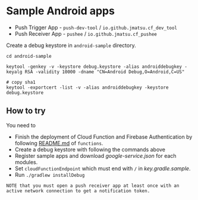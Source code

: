 # Sample Android apps

- Push Trigger App - `push-dev-tool` / `io.github.jmatsu.cf_dev_tool`
- Push Receiver App - `pushee` / `io.github.jmatsu.cf_pushee`

Create a debug keystore in `android-sample` directory.

```
cd android-sample

keytool -genkey -v -keystore debug.keystore -alias androiddebugkey -keyalg RSA -validity 10000 -dname "CN=Android Debug,O=Android,C=US"

# copy sha1
keytool -exportcert -list -v -alias androiddebugkey -keystore debug.keystore
```

## How to try

You need to 

- Finish the deployment of Cloud Function and Firebase Authentication by following [README.md](../functions/README.md) of `functions`.
- Create a debug keystore with following the commands above
- Register sample apps and download *google-service.json* for each modules.
- Set `cloudFunctionEndpoint` which must end with `/` in *key.gradle.sample*.
- Run `./gradlew installDebug`

`NOTE that you must open a push receiver app at least once with an active network connection to get a notification token.`